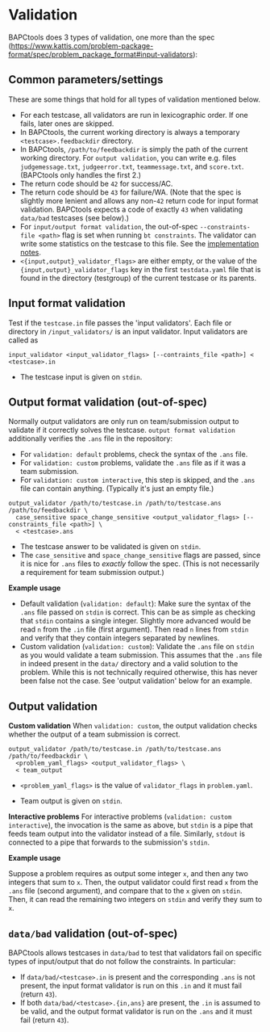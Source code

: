 # Validation

BAPCtools does 3 types of validation, one more than the spec (https://www.kattis.com/problem-package-format/spec/problem_package_format#input-validators):

## Common parameters/settings

These are some things that hold for all types of validation mentioned below.

- For each testcase, all validators are run in lexicographic order. If one
  fails, later ones are skipped.
- In BAPCtools, the current working directory is always a temporary
  `<testcase>.feedbackdir` directory.
- In BAPCtools, `/path/to/feedbackdir` is simply the path of the current
  working directory. For `output validation`, you can write e.g. files
  `judgemessage.txt`, `judgeerror.txt`, `teammessage.txt`, and `score.txt`.
  (BAPCtools only handles the first 2.)
- The return code should be `42` for success/AC.
- The return code should be `43` for failure/WA. (Note that the spec is
  slightly more lenient and allows any non-`42` return code for input format
  validation. BAPCtools expects a code of exactly `43` when validating
  `data/bad` testcases (see below).)
- For `input/output format validation`, the out-of-spec `--constraints-file
<path>` flag is set when running `bt constraints`. The validator can write some
  statistics on the testcase to this file. See the [implementation
  notes](implementation_notes.md#constraints-checking).
- `<{input,output}_validator_flags>` are either empty, or the value of the
  `{input,output}_validator_flags` key in the first `testdata.yaml` file that is found
  in the directory (testgroup) of the current testcase or its parents.

## Input format validation

Test if the `testcase.in` file passes the 'input validators'. Each file or
directory in `/input_validators/` is an input validator. Input
validators are called as

```
input_validator <input_validator_flags> [--contraints_file <path>] < <testcase>.in
```

- The testcase input is given on `stdin`.

## Output format validation (out-of-spec)

Normally output validators are only run on team/submission output to validate
if it correctly solves the testcase. `output format validation` additionally
verifies the `.ans` file in the repository:

- For `validation: default` problems, check the syntax of the `.ans` file.
- For `validation: custom` problems, validate the `.ans` file as if it was a
  team submission.
- For `validation: custom interactive`, this step is skipped, and the `.ans`
  file can contain anything. (Typically it's just an empty file.)

```
output_validator /path/to/testcase.in /path/to/testcase.ans /path/to/feedbackdir \
  case_sensitive space_change_sensitive <output_validator_flags> [--constraints_file <path>] \
  < <testcase>.ans
```

- The testcase answer to be validated is given on `stdin`.
- The `case_sensitive` and `space_change_sensitive` flags are passed, since
  it is nice for `.ans` files to _exactly_ follow the spec. (This is
  not necessarily a requirement for team submission output.)

**Example usage**

- Default validation (`validation: default`): Make sure the syntax of the
  `.ans` file passed on `stdin` is correct. This can be as simple as checking
  that `stdin` contains a single integer. Slightly more advanced would be read
  `n` from the `.in` file (first argument). Then read `n` lines from `stdin`
  and verify that they contain integers separated by newlines.
- Custom validation (`validation: custom`): Validate the `.ans` file on
  `stdin` as you would validate a team submission. This assumes that the
  `.ans` file in indeed present in the `data/` directory and a valid solution
  to the problem. While this is not technically required otherwise, this has
  never been false not the case. See 'output validation' below for an example.

## Output validation

**Custom validation**
When `validation: custom`, the output validation checks whether the output of a
team submission is correct.

```
output_validator /path/to/testcase.in /path/to/testcase.ans /path/to/feedbackdir \
  <problem_yaml_flags> <output_validator_flags> \
  < team_output
```

- `<problem_yaml_flags>` is the value of `validator_flags` in `problem.yaml`.

- Team output is given on `stdin`.

**Interactive problems**
For interactive problems (`validation: custom interactive`), the invocation is
the same as above, but `stdin` is a pipe that feeds team output into the
validator instead of a file.
Similarly, `stdout` is connected to a pipe that forwards to the submission's `stdin`.

**Example usage**

Suppose a problem requires as output some integer `x`, and then any two integers
that sum to `x`. Then, the output validator could first read `x` from the `.ans`
file (second argument), and compare that to the `x` given on `stdin`. Then, it
can read the remaining two integers on `stdin` and verify they sum to `x`.

## `data/bad` validation (out-of-spec)

BAPCtools allows testcases in `data/bad` to test that validators fail on
specific types of input/output that do not follow the constraints. In
particular:

- If `data/bad/<testcase>.in` is present and the corresponding `.ans` is not
  present, the input format validator is run on this `.in` and it must fail (return `43`).
- If both `data/bad/<testcase>.{in,ans}` are present, the `.in` is assumed to be
  valid, and the output format validator is run on the `.ans` and it must fail (return `43`).
